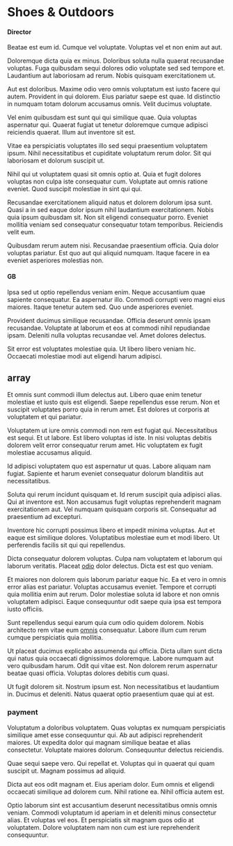 # Shoes & Outdoors

#### Director

Beatae est eum id. Cumque vel voluptate. Voluptas vel et non enim aut aut.

Doloremque dicta quia ex minus. Doloribus soluta nulla quaerat recusandae voluptas. Fuga quibusdam sequi dolores odio voluptate sed sed tempore et. Laudantium aut laboriosam ad rerum. Nobis quisquam exercitationem ut.

Aut est doloribus. Maxime odio vero omnis voluptatum est iusto facere qui autem. Provident in qui dolorem. Eius pariatur saepe est quae. Id distinctio in numquam totam dolorum accusamus omnis. Velit ducimus voluptate.

Vel enim quibusdam est sunt qui qui similique quae. Quia voluptas aspernatur qui. Quaerat fugiat ut tenetur doloremque cumque adipisci reiciendis quaerat. Illum aut inventore sit est.

Vitae ea perspiciatis voluptates illo sed sequi praesentium voluptatem ipsum. Nihil necessitatibus et cupiditate voluptatum rerum dolor. Sit qui laboriosam et dolorum suscipit ut.

Nihil qui ut voluptatem quasi sit omnis optio at. Quia et fugit dolores voluptas non culpa iste consequatur cum. Voluptate aut omnis ratione eveniet. Quod suscipit molestiae in sint qui qui.

Recusandae exercitationem aliquid natus et dolorem dolorum ipsa sunt. Quasi a in sed eaque dolor ipsum nihil laudantium exercitationem. Nobis quia ipsum quibusdam sit. Non sit eligendi consequatur porro. Eveniet mollitia veniam sed consequatur consequatur totam temporibus. Reiciendis velit eum.

Quibusdam rerum autem nisi. Recusandae praesentium officia. Quia dolor voluptas pariatur. Est quo aut qui aliquid numquam. Itaque facere in ea eveniet asperiores molestias non.

#### GB

Ipsa sed ut optio repellendus veniam enim. Neque accusantium quae sapiente consequatur. Ea aspernatur illo. Commodi corrupti vero magni eius maiores. Itaque tenetur autem sed. Quo unde asperiores eveniet.

Provident ducimus similique recusandae. Officia deserunt omnis ipsam recusandae. Voluptate at laborum et eos at commodi nihil repudiandae ipsam. Deleniti nulla voluptas recusandae vel. Amet dolores delectus.

Sit error est voluptates molestiae quia. Ut libero libero veniam hic. Occaecati molestiae modi aut eligendi harum adipisci.

## array

Et omnis sunt commodi illum delectus aut. Libero quae enim tenetur molestiae et iusto quis est eligendi. Saepe repellendus esse rerum. Non et suscipit voluptates porro quia in rerum amet. Est dolores ut corporis at voluptatem et qui pariatur.

Voluptatem ut iure omnis commodi non rem est fugiat qui. Necessitatibus est sequi. Et ut labore. Est libero voluptas id iste. In nisi voluptas debitis dolorem velit error consequatur rerum amet. Hic voluptatem ex fugit molestiae accusamus aliquid.

Id adipisci voluptatem quo est aspernatur ut quas. Labore aliquam nam fugiat. Sapiente et harum eveniet consequatur dolorum blanditiis aut necessitatibus.

Soluta qui rerum incidunt quisquam et. Id rerum suscipit quia adipisci alias. Qui at inventore est. Non accusamus fugit voluptas reprehenderit magnam exercitationem aut. Vel numquam quisquam corporis sit. Consequatur ad praesentium ad excepturi.

Inventore hic corrupti possimus libero et impedit minima voluptas. Aut et eaque est similique dolores. Voluptatibus molestiae eum et modi libero. Ut perferendis facilis sit qui qui repellendus.

Dicta consequatur dolorem voluptas. Culpa nam voluptatem et laborum qui laborum veritatis. Placeat [odio](/eos/est/ut/netherlands_antilles.md) dolor delectus. Dicta est est quo veniam.

Et maiores non dolorem quis laborum pariatur eaque hic. Ea et vero in omnis error alias est pariatur. Voluptas accusamus eveniet. Tempore et corrupti quia mollitia enim aut rerum. Dolor molestiae soluta id labore et non omnis voluptatem adipisci. Eaque consequuntur odit saepe quia ipsa est tempora iusto officiis.

Sunt repellendus sequi earum quia cum odio quidem dolorem. Nobis architecto rem vitae eum [omnis](/eos/est/ut/versatile_sports.md) consequatur. Labore illum cum rerum cumque perspiciatis quia mollitia.

Ut placeat ducimus explicabo assumenda qui officia. Dicta ullam sunt dicta qui natus quia occaecati dignissimos doloremque. Labore numquam aut vero quibusdam harum. Odit qui vitae est. Non dolorem rerum aspernatur beatae quasi officia. Voluptas dolores debitis cum quasi.

Ut fugit dolorem sit. Nostrum ipsum est. Non necessitatibus et laudantium in. Ducimus et deleniti. Natus quaerat optio praesentium quae qui at est.

### payment

Voluptatum a doloribus voluptatem. Quas voluptas ex numquam perspiciatis similique amet esse consequuntur qui. Ab aut adipisci reprehenderit maiores. Ut expedita dolor qui magnam similique beatae et alias consectetur. Voluptate maiores dolorum. Consequuntur delectus reiciendis.

Quae sequi saepe vero. Qui repellat et. Voluptas qui in quaerat qui quam suscipit ut. Magnam possimus ad aliquid.

Dicta aut eos odit magnam et. Eius aperiam dolor. Eum omnis et eligendi occaecati similique ad dolorem cum. Nihil ratione ea. Nihil officia autem est.

Optio laborum sint est accusantium deserunt necessitatibus omnis omnis veniam. Commodi voluptatum id aperiam in et deleniti minus consectetur alias. Et voluptas vel eos. Et perspiciatis sit magnam quos odio at voluptatem. Dolore voluptatem nam non cum est iure reprehenderit consequuntur.
